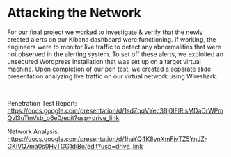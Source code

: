 # Attacking the Network

For our final project we worked to investigate & verify that the newly created alerts on our Kibana dashboard were functioning. If working, the engineers were to monitor live traffic to detect any abnormalities that were not observed in the alerting system. To set off these alerts, we exploited an unsecured Wordpress installation that was set up on a target virtual machine. Upon completion of our pen test, we created a separate slide presentation analyzing live traffic on our virtual network using Wireshark. 

<br>

Penetration Test Report: 
https://docs.google.com/presentation/d/1sdZqqVYec3Bj0IFlRisMDaDrWPmQvl3uTtnVsb_b6e0/edit?usp=drive_link

Network Analysis: <br>
https://docs.google.com/presentation/d/1haYQ4K8ynXmFjvTZ5YnJZ-GKiVQ7ma0s0HvTGG1diBo/edit?usp=drive_link

